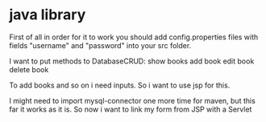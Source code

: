 # java library


First of all in order for it to work you should add config.properties files with fields "username" and "password" into your src folder.

I want to put methods to DatabaseCRUD:
show books
add book
edit book
delete book

To add books and so on i need inputs.
So i want to use jsp for this. 

I might need to import mysql-connector one more time for maven, but this far it works as it is.
So now i want to link my form from JSP with a Servlet